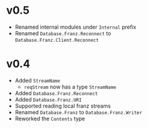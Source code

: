 # v0.5

* Renamed internal modules under `Internal` prefix
* Renamed `Database.Franz.Reconnect` to `Database.Franz.Client.Reconnect`

# v0.4

* Added `StreamName`
    * `reqStream` now has a type `StreamName`
* Added `Database.Franz.Reconnect`
* Added `Database.Franz.URI`
* Supported reading local franz streams
* Renamed `Database.Franz` to `Database.Franz.Writer`
* Reworked the `Contents` type